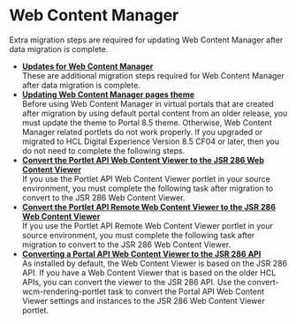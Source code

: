 # Web Content Manager

Extra migration steps are required for updating Web Content Manager after data migration is complete.

-   **[Updates for Web Content Manager](mig_post_wcm_removeupdate.md)**  
These are additional migration steps required for Web Content Manager after data migration is complete.
-   **[Updating Web Content Manager pages theme](mig_post_vp_wcm_theme.md)**  
Before using Web Content Manager in virtual portals that are created after migration by using default portal content from an older release, you must update the theme to ﻿Portal 8.5 theme. Otherwise, Web Content Manager related portlets do not work properly. If you upgraded or migrated to HCL Digital Experience Version 8.5 CF04 or later, then you do not need to complete the following steps.
-   **[Convert the Portlet API Web Content Viewer to the JSR 286 Web Content Viewer](mig_post_wcm_convert_viewer.md)**  
If you use the Portlet API Web Content Viewer portlet in your source environment, you must complete the following task after migration to convert to the JSR 286 Web Content Viewer.
-   **[Convert the Portlet API Remote Web Content Viewer to the JSR 286 Web Content Viewer](mig_post_wcm_convert_remote.md)**  
If you use the Portlet API Remote Web Content Viewer portlet in your source environment, you must complete the following task after migration to convert to the JSR 286 Web Content Viewer.
-   **[Converting a Portal API Web Content Viewer to the JSR 286 API](migrt_ptlt_api_wcm.md)**  
As installed by default, the Web Content Viewer is based on the JSR 286 API. If you have a Web Content Viewer that is based on the older HCL APIs, you can convert the viewer to the JSR 286 API. Use the convert-wcm-rendering-portlet task to convert the Portal API Web Content Viewer settings and instances to the JSR 286 Web Content Viewer portlet.


